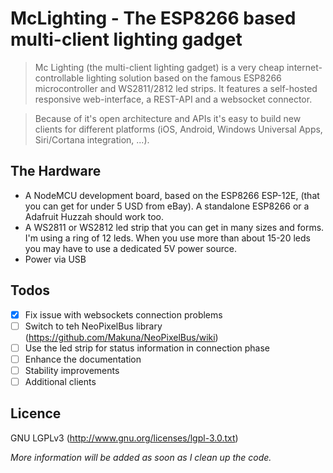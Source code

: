 # McLighting - The ESP8266 based multi-client lighting gadget

> Mc Lighting (the multi-client lighting gadget) is a very cheap internet-controllable lighting solution based on the famous ESP8266 microcontroller and WS2811/2812 led strips. It features a self-hosted responsive web-interface, a REST-API and a websocket connector.

> Because of it's open architecture and APIs it's easy to build new clients for different platforms (iOS, Android, Windows Universal Apps, Siri/Cortana integration, ...). 

## The Hardware
- A NodeMCU development board, based on the ESP8266 ESP-12E, (that you can get for under 5 USD from eBay). A standalone ESP8266 or a Adafruit Huzzah should work too.
- A WS2811 or WS2812 led strip that you can get in many sizes and forms. I'm using a ring of 12 leds. When you use more than about 15-20 leds you may have to use a dedicated 5V power source.
- Power via USB

## Todos
- [x] Fix issue with websockets connection problems
- [ ] Switch to teh NeoPixelBus library (https://github.com/Makuna/NeoPixelBus/wiki)
- [ ] Use the led strip for status information in connection phase
- [ ] Enhance the documentation
- [ ] Stability improvements
- [ ] Additional clients

## Licence
GNU LGPLv3 (http://www.gnu.org/licenses/lgpl-3.0.txt)




*More information will be added as soon as I clean up the code.*
